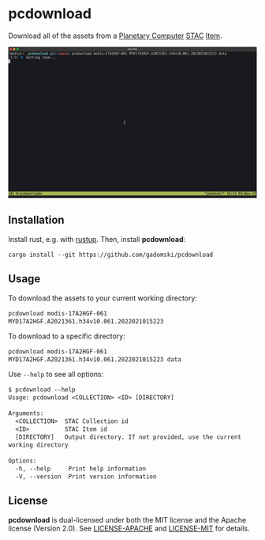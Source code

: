 # pcdownload

Download all of the assets from a [Planetary Computer](https://planetarycomputer.microsoft.com/) [STAC](https://stacspec.org/) [Item](https://github.com/radiantearth/stac-spec/blob/master/item-spec/item-spec.md).

![Demo gif](docs/demo.gif)

## Installation

Install rust, e.g. with [rustup](https://rustup.rs/).
Then, install **pcdownload**:

```shell
cargo install --git https://github.com/gadomski/pcdownload
```

## Usage

To download the assets to your current working directory:

```shell
pcdownload modis-17A2HGF-061 MYD17A2HGF.A2021361.h34v10.061.2022021015223
```

To download to a specific directory:

```shell
pcdownload modis-17A2HGF-061 MYD17A2HGF.A2021361.h34v10.061.2022021015223 data
```

Use `--help` to see all options:

```shell
$ pcdownload --help
Usage: pcdownload <COLLECTION> <ID> [DIRECTORY]

Arguments:
  <COLLECTION>  STAC Collection id
  <ID>          STAC Item id
  [DIRECTORY]   Output directory. If not provided, use the current working directory

Options:
  -h, --help     Print help information
  -V, --version  Print version information
```

## License

**pcdownload** is dual-licensed under both the MIT license and the Apache license (Version 2.0).
See [LICENSE-APACHE](./LICENSE-APACHE) and [LICENSE-MIT](./LICENSE-MIT) for details.
